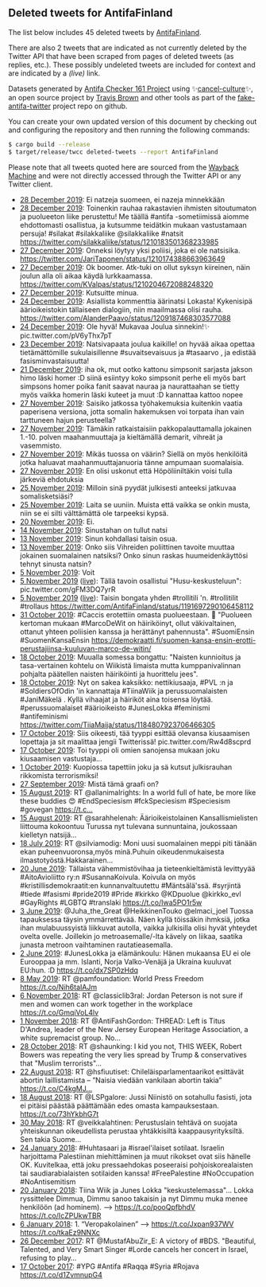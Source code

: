 ## Deleted tweets for AntifaFinland

The list below includes 45 deleted tweets by
[AntifaFinland](https://twitter.com/AntifaFinland).

There are also 2 tweets that are indicated as not currently
deleted by the Twitter API that have been scraped from pages of deleted tweets (as replies, etc.).
These possibly undeleted tweets are included for context and are indicated by a _(live)_ link.


Datasets generated by [Antifa Checker 161 Project](https://twitter.com/antifacheck161) using ✨[cancel-culture](https://github.com/travisbrown/cancel-culture)✨, an open source project by 
[Travis Brown](https://twitter.com/travisbrown) and other tools as part of the 
[fake-antifa-twitter](https://github.com/antifacheck161/fake-antifa-twitter) project repo on github.

You can create your own updated version of this document by checking out and configuring the
repository and then running the following commands:

```bash
$ cargo build --release
$ target/release/twcc deleted-tweets --report AntifaFinland
```

Please note that all tweets quoted here are sourced from the
[Wayback Machine](https://web.archive.org) and were not directly accessed through the Twitter API or
any Twitter client.

* [28 December 2019](https://web.archive.org/web/20200108125811/https://twitter.com/AntifaFinland/status/1211063054726766599): Ei natzeja suomeen, ei nazeja minnekkään <!--1211063054726766599-->
* [28 December 2019](https://web.archive.org/web/20200108161443/https://twitter.com/AntifaFinland/status/1211060582708908032): Toinenkin rauhaa rakastavien ihmisten sitoutumaton ja puolueeton liike perustettu! Me täällä  #antifa -sometiimissä aiomme ehdottomasti osallistua, ja kutsumme teidätkin mukaan vastustamaan persuja!  #silakat   #silakkaliike   @silakkaliike   #natsit  https://twitter.com/silakkaliike/status/1210183501368233985 <!--1211060582708908032-->
* [27 December 2019](https://web.archive.org/web/20200110004053/https://twitter.com/AntifaFinland/status/1210575664841207809): Onneksi löytyy yksi poliisi, joka ei ole natsisika. https://twitter.com/JariTaponen/status/1210174388663963649 <!--1210575664841207809-->
* [27 December 2019](https://web.archive.org/web/20191227204021/https://twitter.com/AntifaFinland/status/1210575131325747201): Ok boomer. Atk-tuki on ollut syksyn kiireinen, näin joulun alla oli aikaa käydä lurkkaamassa. https://twitter.com/KValpas/status/1210204672088248320 <!--1210575131325747201-->
* [27 December 2019](https://web.archive.org/web/20191229125219/https://twitter.com/AntifaFinland/status/1210574791918473216): Kutsuitte minua. <!--1210574791918473216-->
* [24 December 2019](https://web.archive.org/web/20191224111728/https://twitter.com/AntifaFinland/status/1209431730530213888): Asiallista kommenttia äärinatsi Lokasta! Kykenisipä äärioikeistokin tällaiseen dialogiin, niin maailmassa olisi rauha. https://twitter.com/AlanderPaavo/status/1209187468303577088 <!--1209431730530213888-->
* [24 December 2019](https://web.archive.org/web/20191224101901/https://twitter.com/AntifaFinland/status/1209417607679533056): Ole hyvä! Mukavaa Joulua sinnekin!✨ pic.twitter.com/pV6yThx7pT <!--1209417607679533056-->
* [23 December 2019](https://web.archive.org/web/20191223141515/https://twitter.com/AntifaFinland/status/1209091439008899072): Natsivapaata joulua kaikille!  on hyvää aikaa opettaa tietämättömille sukulaisillenne  #suvaitsevaisuus  ja  #tasaarvo , ja edistää fasisminvastaisuutta! <!--1209091439008899072-->
* [21 December 2019](https://web.archive.org/web/20191221100604/https://twitter.com/AntifaFinland/status/1208325683296055296): iha ok, mut ootko kattonu simpsonit sarjasta jakson himo läski homer :D siinä esiintyy koko simpsonit perhe eli myös bart simpsons homer poika fanit saavat nauraa ja naurattaahan se tietty myös vaikka homerin läski kuteet ja muut :D kannattaa kattoo nopee <!--1208325683296055296-->
* [27 November 2019](https://web.archive.org/web/20191127084516/https://twitter.com/AntifaFinland/status/1199609009822740480): Saisiko jatkossa työhakemuksia kuitenkin vaatia paperisena versiona, jotta somalin hakemuksen voi torpata ihan vain tarttuneen hajun perusteella? <!--1199609009822740480-->
* [27 November 2019](https://web.archive.org/web/20191127082033/https://twitter.com/AntifaFinland/status/1199600041951977473): Tämäkin ratkaistaisiin pakkopalauttamalla jokainen 1.-10. polven maahanmuuttaja ja kieltämällä demarit, vihreät ja vasemmisto. <!--1199600041951977473-->
* [27 November 2019](https://web.archive.org/web/20191127080727/https://twitter.com/AntifaFinland/status/1199598336568897536): Mikäs tuossa on väärin? Siellä on myös henkilöitä jotka haluavat maahanmuuttajanuoria tänne ampumaan suomalaisia. <!--1199598336568897536-->
* [27 November 2019](https://web.archive.org/web/20191127074027/https://twitter.com/AntifaFinland/status/1199592851547607040): En olisi uskonut että Höpöliiniltäkin voisi tulla järkeviä ehdotuksia <!--1199592851547607040-->
* [25 November 2019](https://web.archive.org/web/20191125094003/https://twitter.com/AntifaFinland/status/1198896240416710656): Milloin sinä pyydät julkisesti anteeksi jatkuvaa somalisketsiäsi? <!--1198896240416710656-->
* [25 November 2019](https://web.archive.org/web/20191125093520/https://twitter.com/AntifaFinland/status/1198895637468712960): Laita se uuniin. Muista että vaikka se onkin musta, niin se ei silti välttämättä ole tarpeeksi kypsä. <!--1198895637468712960-->
* [20 November 2019](https://web.archive.org/web/20191120143302/https://twitter.com/AntifaFinland/status/1197156535291518976): Ei. <!--1197156535291518976-->
* [14 November 2019](https://web.archive.org/web/20191114074854/https://twitter.com/AntifaFinland/status/1194882705076428800): Sinustahan on tullut natsi <!--1194882705076428800-->
* [13 November 2019](https://web.archive.org/web/20191113210315/https://twitter.com/AntifaFinland/status/1194626798291603458): Sinun kohdallasi taisin osua. <!--1194626798291603458-->
* [13 November 2019](https://web.archive.org/web/20191113210315/https://twitter.com/AntifaFinland/status/1194626798291603458): Onko siis Vihreiden poliittinen tavoite muuttaa jokainen suomalainen natsiksi? Onko sinun raskas huumeidenkäyttösi tehnyt sinusta natsin? <!--1194580425043324930-->
* [ 5 November 2019](https://web.archive.org/web/20191105131131/https://twitter.com/AntifaFinland/status/1191703447931957248): Voit <!--1191703447931957248-->
* [ 5 November 2019](https://web.archive.org/web/20191105131131/https://twitter.com/AntifaFinland/status/1191703447931957248) ([live](https://twitter.com/AntifaFinland/status/1191698210236096513)): Tällä tavoin osallistui "Husu-keskusteluun": pic.twitter.com/gFM3DQ7yrR <!--1191698210236096513-->
* [ 5 November 2019](https://web.archive.org/web/20191105131131/https://twitter.com/AntifaFinland/status/1191703447931957248) ([live](https://twitter.com/AntifaFinland/status/1191697976433004545)): Taisin bongata yhden  #trollitili 'n.   #trollitilit    #trollaus  https://twitter.com/AntifaFinland/status/1191697290106458112 <!--1191697976433004545-->
* [31 October 2019](https://web.archive.org/web/20191031184810/https://twitter.com/AntifaFinland/status/1189970269378678784): #Caccis  erotettiin omasta puolueestaan. 🤣  "Puolueen kertoman mukaan  #MarcoDeWit  on häiriköinyt, ollut väkivaltainen, ottanut yhteen poliisien kanssa ja herättänyt pahennusta".   #SuomiEnsin   #SuomenKansaEnsin   https://demokraatti.fi/suomen-kansa-ensin-erotti-perustajiinsa-kuuluvan-marco-de-witin/ <!--1189970269378678784-->
* [18 October 2019](https://web.archive.org/web/20191018043241/https://twitter.com/AntifaFinland/status/1185048401618055168): Muualla somessa bongattu: "Naisten kunnioitus ja tasa-vertainen kohtelu on Wiikistä limaista mutta kumppanivalinnan pohjalta päätellen naisten häiriköinti ja huorittelu jees". <!--1185048401618055168-->
* [18 October 2019](https://web.archive.org/web/20191018034929/https://twitter.com/AntifaFinland/status/1185038176810872832): Nyt on sakea kaksikko: nettikiusaaja,  #PVL :n ja  #SoldiersOfOdin 'in kannattaja   #TiinaWiik  ja  perussuomalaisten  #JaniMäkelä . Kyllä vihaajat ja häiriköt aina toisensa löytää.    #perussuomalaiset   #äärioikeisto   #JunesLokka   #feminismi   #antifeminismi  https://twitter.com/TiiaMaija/status/1184807923706466305 <!--1185038176810872832-->
* [17 October 2019](https://web.archive.org/web/20191017190238/https://twitter.com/AntifaFinland/status/1184901031659851777): Siis oikeesti, tää tyyppi esittää olevansa kiusaamisen lopettaja ja sit maalittaa jengii Twitterissä! pic.twitter.com/Rw4d8scprd <!--1184901031659851777-->
* [17 October 2019](https://web.archive.org/web/20191017174725/https://twitter.com/AntifaFinland/status/1184862865662062593): Toi tyyppi oli omien sanojensa mukaan joku kiusaamisen vastustaja... <!--1184862865662062593-->
* [ 1 October 2019](https://web.archive.org/web/20191001162542/https://twitter.com/AntifaFinland/status/1179068198131552256): Kuopiossa tapettiin joku ja sä kutsut julkisrauhan rikkomista terrorismiksi! <!--1179068198131552256-->
* [27 September 2019](https://web.archive.org/web/20190927153237/https://twitter.com/AntifaFinland/status/1177598661846544385): Mistä tämä graafi on? <!--1177598661846544385-->
* [15 August 2019](https://web.archive.org/web/20190815102021/https://twitter.com/AntifaFinland/status/1161945717696581634): RT @allanimalrights: In a world full of hate, be more like these buddies 😍  #EndSpeciesism #fckSpeciesism #Speciesism #govegan  https://t.c… <!--1161945717696581634-->
* [15 August 2019](https://web.archive.org/web/20190815101903/https://twitter.com/AntifaFinland/status/1161945390549282817): RT @sarahhelenah: Äärioikeistolainen Kansallismielisten liittouma  kokoontuu Turussa nyt tulevana sunnuntaina, joukossaan kielletyn natsijä… <!--1161945390549282817-->
* [18 July 2019](https://web.archive.org/web/20190718040157/https://twitter.com/AntifaFinland/status/1151703629956571136): RT @silviamodig: Moni uusi suomalainen meppi piti tänään ekan puheenvuoronsa,myös minä.Puhuin oikeudenmukaisesta ilmastotyöstä.Hakkarainen… <!--1151703629956571136-->
* [20 June 2019](https://web.archive.org/web/20190620071923/https://twitter.com/AntifaFinland/status/1141606455445000192): Tällaista vähemmistövihaa ja tieteenkieltämistä levittyyää #AitoAvioliitto ry:n #SusannaKoivula. Koivula on myös #kristillisdemokraatit:en kunnanvaltuutettu #Mäntsälä'ssä.   #syrjintä #tiede #fasismi #pride2019 #Pride #kirkko @KDpuolue @kirkko_evl #GayRights #LGBTQ #translaki https://t.co/Iwa5PO1r5w <!--1141606455445000192-->
* [ 3 June 2019](https://web.archive.org/web/20190603095717/https://twitter.com/AntifaFinland/status/1135485598578421765): @Juha_the_Great @HeikkinenTouko @elmaci_joel Tuossa tapauksessa täysin ymmärrettävää. Näen kyllä töissäkin ihmksiä, jotka ihan mulabuussyistä liikkuvat autolla, vaikka julkisilla olisi hyvät yhteydet ovelta ovelle. Joillekin jo metroasemalle/-lta kävely on liikaa, saatika junasta metroon vaihtaminen rautatieasemalla. <!--1135485598578421765-->
* [ 2 June 2019](https://web.archive.org/web/20190602112111/https://twitter.com/AntifaFinland/status/1135144324843409408): #JunesLokka ja elämänkoulu: Hänen mukaansa EU ei ole Eurooppaa ja mm. Islanti, Norja Valko-Venäjä ja Ukraina kuuluvat EU:hun. :D https://t.co/dx7SP0zHdq <!--1135144324843409408-->
* [ 8 May 2019](https://web.archive.org/web/20190508170022/https://twitter.com/AntifaFinland/status/1126169986484068357): RT @pamfoundation: World Press Freedom  https://t.co/Nih6taIAJm <!--1126169986484068357-->
* [ 6 November 2018](https://web.archive.org/web/20181106121659/https://twitter.com/AntifaFinland/status/1059781691311570944): RT @classiclib3ral: Jordan Peterson is not sure if men and women can work together in the workplace https://t.co/GmqiVoL4lv <!--1059781691311570944-->
* [ 1 November 2018](https://web.archive.org/web/20181101063532/https://twitter.com/AntifaFinland/status/1057883823290114049): RT @AntiFashGordon: THREAD: Left is Titus D'Andrea, leader of the New Jersey European Heritage Association, a white supremacist group.  No… <!--1057883823290114049-->
* [28 October 2018](https://web.archive.org/web/20181028153941/https://twitter.com/AntifaFinland/status/1056571211675824133): RT @shaunking: I kid you not, THIS WEEK, Robert Bowers was repeating the very lies spread by Trump &amp; conservatives that "Muslim terrorists"… <!--1056571211675824133-->
* [22 August 2018](https://web.archive.org/web/20180822063453/https://twitter.com/AntifaFinland/status/1032154121267277824): RT @hsfiuutiset: Chileläis­parlamentaarikot esittävät abortin laillistamista – ”Naisia viedään vankilaan abortin takia” https://t.co/C4kgMJ… <!--1032154121267277824-->
* [18 August 2018](https://web.archive.org/web/20180818100705/https://twitter.com/AntifaFinland/status/1030757971666644993): RT @LSPgalore: Jussi Niinistö on sotahullu fasisti, jota ei pitäisi päästää päättämään edes omasta kampauksestaan. https://t.co/73hYkbhG7t <!--1030757971666644993-->
* [30 May 2018](https://web.archive.org/web/20180530195931/https://twitter.com/AntifaFinland/status/1001916033156960256): RT @veikkalahtinen: Perustuslain tehtävä on suojata yhteiskunnan oikeudellista perustaa yhtäkkisiltä kaappausyrityksiltä.   Sen takia Suome… <!--1001916033156960256-->
* [24 January 2018](https://web.archive.org/web/20180124153154/https://twitter.com/AntifaFinland/status/956187814156259328): #Huhtasaari ja #israel'ilaiset sotilaat. Israelin harjoittama Palestiinan miehittäminen ja muut rikokset ovat siis hänelle OK. Kuvitelkaa, että joku pressaehdokas poseeraisi pohjoiskorealaisten tai saudiarabialaisten sotilaiden kanssa! #FreePalestine #NoOccupation #NoAntisemitism <!--956187814156259328-->
* [20 January 2018](https://web.archive.org/web/20180120214612/https://twitter.com/AntifaFinland/status/954832458352119809): Tiina Wiik ja Junes Lokka "keskustelemassa"... Lokka ryssittelee Dimmua, Dimmu sanoo takaisin ja nyt Dimmu muka menee henkilöön (ad hominem).  --&gt; https://t.co/pooQpfbhdV https://t.co/IcZPUkwTBR <!--954832458352119809-->
* [ 6 January 2018](https://web.archive.org/web/20180106150521/https://twitter.com/AntifaFinland/status/949658151049220097): 1. “Veropakolainen” -—&gt; https://t.co/Jxpan937WV https://t.co/tkaEz9NNXc <!--949658151049220097-->
* [26 December 2017](https://web.archive.org/web/20171226014353/https://twitter.com/AntifaFinland/status/945470188841029633): RT @MustafAbuZir_E: A victory of #BDS.  "Beautiful, Talented, and Very Smart Singer #Lorde cancels her concert in Israel, refusing to play… <!--945470188841029633-->
* [17 October 2017](https://web.archive.org/web/20171017194536/https://twitter.com/AntifaFinland/status/920375261148803073): #YPG #Antifa #Raqqa #Syria #Rojava https://t.co/d1ZvmnupG4 <!--920375261148803073-->
